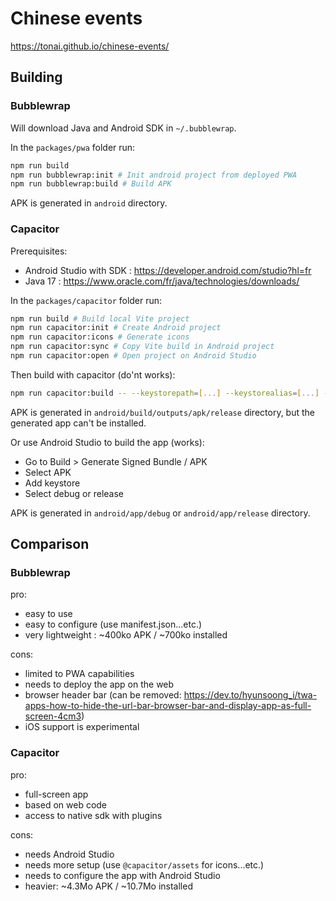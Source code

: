 # Chinese events

https://tonai.github.io/chinese-events/

## Building

### Bubblewrap

Will download Java and Android SDK in `~/.bubblewrap`.

In the `packages/pwa` folder run:

```bash
npm run build
npm run bubblewrap:init # Init android project from deployed PWA
npm run bubblewrap:build # Build APK
```

APK is generated in `android` directory.

### Capacitor

Prerequisites:

- Android Studio with SDK : https://developer.android.com/studio?hl=fr
- Java 17 : https://www.oracle.com/fr/java/technologies/downloads/

In the `packages/capacitor` folder run:

```bash
npm run build # Build local Vite project
npm run capacitor:init # Create Android project
npm run capacitor:icons # Generate icons
npm run capacitor:sync # Copy Vite build in Android project
npm run capacitor:open # Open project on Android Studio
```

Then build with capacitor (do'nt works):

```bash
npm run capacitor:build -- --keystorepath=[...] --keystorealias=[...] --keystorepass=[...] --keystorealiaspass=[...]
```

APK is generated in `android/build/outputs/apk/release` directory, but the generated app can't be installed.

Or use Android Studio to build the app (works):

- Go to Build > Generate Signed Bundle / APK
- Select APK
- Add keystore
- Select debug or release

APK is generated in `android/app/debug` or `android/app/release` directory.

## Comparison

### Bubblewrap

pro:

- easy to use
- easy to configure (use manifest.json...etc.)
- very lightweight : ~400ko APK / ~700ko installed

cons:

- limited to PWA capabilities
- needs to deploy the app on the web
- browser header bar (can be removed: https://dev.to/hyunsoong_i/twa-apps-how-to-hide-the-url-bar-browser-bar-and-display-app-as-full-screen-4cm3)
- iOS support is experimental

### Capacitor

pro:

- full-screen app
- based on web code
- access to native sdk with plugins

cons:

- needs Android Studio
- needs more setup (use `@capacitor/assets` for icons...etc.)
- needs to configure the app with Android Studio
- heavier: ~4.3Mo APK / ~10.7Mo installed
